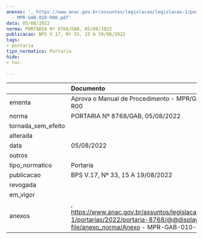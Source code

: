 ```yaml
---
anexos: ', https://www.anac.gov.br/assuntos/legislacao/legislacao-1/portarias/2022/portaria-8768/@@display-file/anexo_norma/Anexo
  - MPR-GAB-010-R00.pdf'
data: 05/08/2022
norma: PORTARIA Nº 8768/GAB, 05/08/2022
publicacao: BPS V.17, Nº 33, 15 A 19/08/2022
tags:
- portaria
tipo_normatico: Portaria
hide: 
- toc 
 
---
```


|                    | Documento                                                                                                                                      |
|:-------------------|:-----------------------------------------------------------------------------------------------------------------------------------------------|
| ementa             | Aprova o Manual de Procedimento - MPR/GAB-010-R00                                                                                              |
| norma              | PORTARIA Nº 8768/GAB, 05/08/2022                                                                                                               |
| tornada_sem_efeito |                                                                                                                                                |
| alterada           |                                                                                                                                                |
| data               | 05/08/2022                                                                                                                                     |
| outros             |                                                                                                                                                |
| tipo_normatico     | Portaria                                                                                                                                       |
| publicacao         | BPS V.17, Nº 33, 15 A 19/08/2022                                                                                                               |
| revogada           |                                                                                                                                                |
| em_vigor           |                                                                                                                                                |
| anexos             | , https://www.anac.gov.br/assuntos/legislacao/legislacao-1/portarias/2022/portaria-8768/@@display-file/anexo_norma/Anexo - MPR-GAB-010-R00.pdf |
